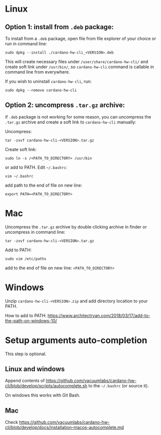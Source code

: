 # Linux

## Option 1: install from `.deb` package:
To install from a `.deb` package, open file from file explorer of your choice or run in command line:
```
sudo dpkg --install ./cardano-hw-cli_<VERSION>.deb
```
This will create necessary files under `/user/share/cardano-hw-cli/` and create soft link under `/usr/bin/`, so `cardano-hw-cli` command is callable in command line from everywhere.

If you wish to uninstall `cardano-hw-cli`, run:
```
sudo dpkg --remove cardano-hw-cli
```

## Option 2: uncompress `.tar.gz` archive:
if `.deb` package is not working for some reason, you can uncompress the `.tar.gz` archive and create a soft link to `cardano-hw-cli` manually:

Uncompress:
```
tar -zxvf cardano-hw-cli-<VERSION>.tar.gz
```

Create soft link:
```
sudo ln -s /<PATH_TO_DIRECTORY> /usr/bin
```

or add to PATH. Edit `~/.bashrc`:
```
vim ~/.bashrc
```
add path to the end of file on new line:
```
export PATH=<PATH_TO_DIRECTORY>
```

# Mac
Uncompress the `.tar.gz` archive by double clicking archive in finder or uncompress in command line:
```
tar -zxvf cardano-hw-cli-<VERSION>.tar.gz
```

Add to PATH:
```
sudo vim /etc/paths
```
add to the end of file on new line: `<PATH_TO_DIRECTORY>`

# Windows
Unzip `cardano-hw-cli-<VERSION>.zip` and add directory location to your PATH.

How to add to PATH: https://www.architectryan.com/2018/03/17/add-to-the-path-on-windows-10/

# Setup arguments auto-completion
This step is optional.

## Linux and windows
Append contents of https://github.com/vacuumlabs/cardano-hw-cli/blob/develop/scripts/autocomplete.sh to the `~/.bashrc` (or source it).

On windows this works with Git Bash.

## Mac
Check https://github.com/vacuumlabs/cardano-hw-cli/blob/develop/docs/installation-macos-autocomplete.md